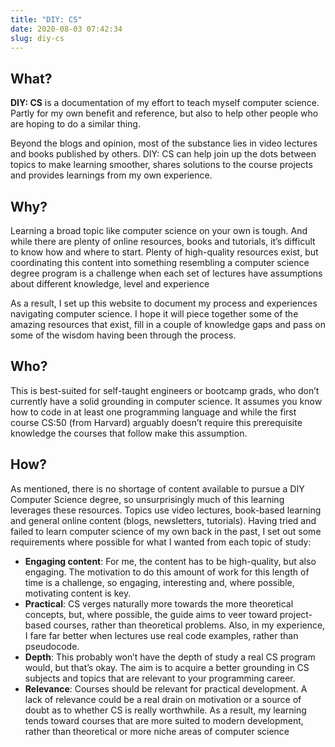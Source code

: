 ```yaml
---
title: "DIY: CS"
date: 2020-08-03 07:42:34
slug: diy-cs
---
```


## What?

**DIY: CS** is a documentation of my effort to teach myself computer science. Partly for my own benefit and reference, but also to help other people who are hoping to do a similar thing.

Beyond the blogs and opinion, most of the substance lies in video lectures and books published by others. DIY: CS can help join up the dots between topics to make learning smoother, shares solutions to the course projects and provides learnings from my own experience.

## Why?

Learning a broad topic like computer science on your own is tough. And while there are plenty of online resources, books and tutorials, it’s difficult to know how and where to start. Plenty of high-quality resources exist, but coordinating this content into something resembling a computer science degree program is a challenge when each set of lectures have assumptions about different knowledge, level and experience

As a result, I set up this website to document my process and experiences navigating computer science. I hope it will piece together some of the amazing resources that exist, fill in a couple of knowledge gaps and pass on some of the wisdom having been through the process.

## Who?

This is best-suited for self-taught engineers or bootcamp grads, who don’t currently have a solid grounding in computer science. It assumes you know how to code in at least one programming language and while the first course CS:50 (from Harvard) arguably doesn’t require this prerequisite knowledge the courses that follow make this assumption.

## How?

As mentioned, there is no shortage of content available to pursue a DIY Computer Science degree, so unsurprisingly much of this learning leverages these resources. Topics use video lectures, book-based learning and general online content (blogs, newsletters, tutorials). Having tried and failed to learn computer science of my own back in the past, I set out some requirements where possible for what I wanted from each topic of study:

- **Engaging content**: For me, the content has to be high-quality, but also engaging. The motivation to do this amount of work for this length of time is a challenge, so engaging, interesting and, where possible, motivating content is key.
- **Practical**: CS verges naturally more towards the more theoretical concepts, but, where possible, the guide aims to veer toward project-based courses, rather than theoretical problems. Also, in my experience, I fare far better when lectures use real code examples, rather than pseudocode.
- **Depth**: This probably won’t have the depth of study a real CS program would, but that’s okay. The aim is to acquire a better grounding in CS subjects and topics that are relevant to your programming career.
- **Relevance**: Courses should be relevant for practical development. A lack of relevance could be a real drain on motivation or a source of doubt as to whether CS is really worthwhile. As a result, my learning tends toward courses that are more suited to modern development, rather than theoretical or more niche areas of computer science
